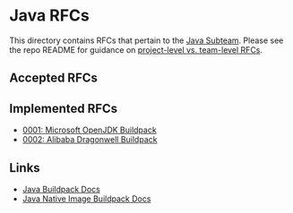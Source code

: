 # Java RFCs

This directory contains RFCs that pertain to the [Java Subteam](https://github.com/paketo-buildpacks/community/blob/main/TEAMS.md#java-team). Please see the repo README for guidance on [project-level vs. team-level RFCs](../../README.md#project-level-vs-team-level-rfcs).

## Accepted RFCs


## Implemented RFCs

* [0001: Microsoft OpenJDK Buildpack](0001-microsoft-jdk.md)
* [0002: Alibaba Dragonwell Buildpack](0002-alibaba-jdk.md)

## Links

* [Java Buildpack Docs](https://paketo.io/docs/buildpacks/language-family-buildpacks/java/)
* [Java Native Image Buildpack Docs](https://paketo.io/docs/buildpacks/language-family-buildpacks/java-native-image/)
